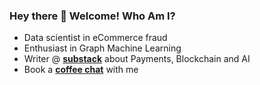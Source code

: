 ### Hey there 👋 Welcome! Who Am I?

-  Data scientist in eCommerce fraud 
-  Enthusiast in Graph Machine Learning
-  Writer @ [**substack**](https://sisilio.substack.com/) about Payments, Blockchain and AI
-  Book a [**coffee chat**](https://calendly.com/zixi-liu/coffee-chat-w-zixi) with me


<!--
**zixi-liu/zixi-liu** is a ✨ _special_ ✨ repository because its `README.md` (this file) appears on your GitHub profile.

Here are some ideas to get you started:

- 🔭 I’m currently working on ...
- 🌱 I’m currently learning ...
- 👯 I’m looking to collaborate on ...
- 🤔 I’m looking for help with ...
- 💬 Ask me about ...
- 📫 How to reach me: ...
- 😄 Pronouns: ...
- ⚡ Fun fact: ...
-->
